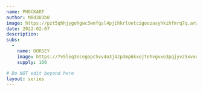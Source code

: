 ```yaml
---
name: PHOCKART
author: M0d3D3b0
image: https://pzt5qhhjygohgwc3wmfqsl4pjihkrloetcigoozasyhkihfmrq7q.arweave.net/fmfYHOnBnHNYW7MLCS-PSg6orcSYkGc7IJYOpBysjD8/PHOCKART.png
date: 2022-02-07
description:
subs: 
  -
    name: DORSEY
    image: https://7v5leq3ncegopc5vv4o3j4zp3mp6kxojtehvgvxe3pqjyvz5xvxq.arweave.net/_XqyQ20RDOeLta8dtPMv2x_lXcmZD1NW5NvgnFc9vW8/phockheads_dorsey_mic.png
    supply: 100

# Do NOT edit beyond here
layout: series
---
```

